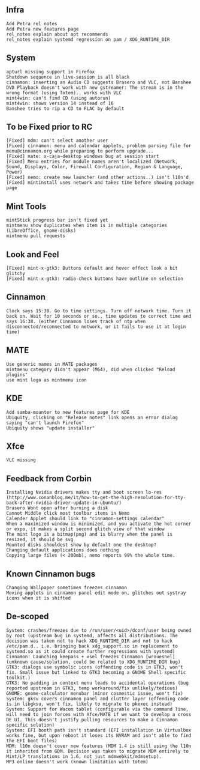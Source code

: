 
Infra	
-----
	Add Petra rel notes
	Add Petra new features page	
	rel_notes explain about apt recommends	
	rel_notes explain systemd regression on pam / XDG_RUNTIME_DIR

System
------	
	apturl missing support in Firefox
	Shutdown sequence in live-session is all black	
	cinnamon: inserting an Audio CD suggests Brasero and VLC, not Banshee
	DVD Playback doesn't work with new gstreamer: The stream is in the wrong format (using Totem).. works with VLC	
	mint4win: can't find CD (using autorun)
	mint4win: shows version 14 instead of 16	
	Banshee tries to rip a CD to FLAC by default

To be Fixed prior to RC
-----------------------		
	[Fixed] mdm: can't select another user
	[Fixed] cinnamon: menu and calendar applets, problem parsing file for menu@cinnamon.org while preparing to perform upgrade...
	[Fixed] mate: x-caja-desktop windows bug at session start	
	[Fixed] Menu entries for module names aren't localized (Network, Sound, Displays, Color, Firewall Configuration, Region & Language, Power)
	[Fixed] nemo: create new launcher (and other actions..) isn't l10n'd
	[Fixed] mintinstall uses network and takes time before showing package page	

Mint Tools
----------	
	mintStick progress bar isn't fixed yet
	mintmenu show duplicates when item is in multiple categories (LibreOffice, gnome-disks)	
	mintmenu pull requests	

Look and Feel
-------------	
	[Fixed] mint-x-gtk3: Buttons default and hover effect look a bit glitchy
	[Fixed] mint-x-gtk3: radio-check buttons have outline on selection

Cinnamon
--------		
	Clock says 15:38. Go to time settings. Turn off network time. Turn it back on. Wait for 10 seconds or so.. time updates to correct time and says 16:38. (either Cinnamon loses track of ntp when disconnected/reconnected to network, or it fails to use it at login time)		
	
MATE
----	
	Use generic names in MATE packages	
	mintmenu category didn't appear (M64), did when clicked "Reload plugins"	
	use mint logo as mintmenu icon

KDE
---
	Add samba-mounter to new features page for KDE
	Ubiquity, clicking on "Release notes" link opens an error dialog saying "can't launch Firefox"
	Ubiquity shows "update installer"

Xfce
----
	VLC missing

Feedback from Corbin
--------------------
    Installing Nvidia drivers makes tty and boot screen lo-res (http://www.conanblog.me/it/how-to-get-the-high-resolution-for-tty-back-after-nvidia-driver-update-in-ubuntu/)    
    Brasero Wont open after burning a disk
    Cannot Middle click most toolbar items in Nemo    
    Calender Applet should link to "cinnamon-settings calendar"
    When a maximized window is minimized, and you activate the hot corner or expo, it makes a split second glitch view of that window
    The mint logo is a bitmap(png) and is blurry when the panel is resized, it should be svg
    Mounted disks shouldest show by default one the desktop?
    Changing default applications does nothing
    Copying large files (< 200mb), nemo reports 99% the whole time.    

Known Cinnamon bugs
-------------------
	Changing Wallpaper sometimes freezes cinnamon
	Moving applets in cinnamon panel edit mode on, glitches out systray icons when it is shifted

De-scoped
---------	
	System: crashes/freezes	due to /run/user/<uid>/dconf/user being owned by root (upstream bug in systemd, affects all distributions. The decision was taken not to hack XDG_RUNTIME_DIR and not to hack /etc/pam.d.. i.e. bringing back xdg_support.so in replacement to systemd.so as it could create further regressions with systemd)
	Cinnamon: Launching keepass + xsel freezes Cinnamon [wrouesnel] (unknown cause/solution, could be related to XDG_RUNTIME_DIR bug)	
	GTK3: dialogs use symbolic icons (offending code is in GTK3, won't fix. Small issue but linked to GTK3 becoming a GNOME Shell specific toolkit.)
	GTK3: No padding in context menu leads to accidental operations (bug reported upstream in GTK3, temp workaround/fix unlikely/tedious)
	GNOME: gnome-calculator menubar (minor cosmestic issue, won't fix)
	System: gksu covers cinnamon panel and clutter layer (offending code is in libgksu, won't fix, likely to migrate to pkexec instead)
	System: Support for Wacom tablet (configurable via the command line, will need to join forces with Xfce/MATE if we want to develop a cross DE UI. This doesn't justify pulling resources to make a Cinnamon specific solution)	
	System: EFI booth path isn't standard (EFI installation in Virtualbox works fine, but upon reboot it loses its NVRAM and isn't able to find the EFI boot files)
	MDM: l10n doesn't cover new features (MDM 1.4 is still using the l10n it inherited from GDM. Decision was taken to migrate MDM entirely to Mint/LP translations in 1.6, not just mdmwebkit/mdmsetup).
	MP3 online doesn't work (known limitation with totem)
